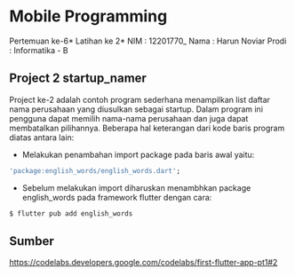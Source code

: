 # Mobile Programming

Pertemuan ke-6*
Latihan ke 2*
NIM : 12201770\_
Nama : Harun Noviar
Prodi : Informatika - B

## Project 2 startup_namer

Project ke-2 adalah contoh program sederhana menampilkan list daftar nama perusahaan yang diusulkan sebagai startup. Dalam program ini pengguna dapat memilih nama-nama perusahaan dan juga dapat membatalkan pilihannya.
Beberapa hal keterangan dari kode baris program diatas antara lain:

- Melakukan penambahan import package pada baris awal yaitu:

```ruby
'package:english_words/english_words.dart';
```

- Sebelum melakukan import diharuskan menambhkan package english_words pada framework flutter dengan cara:

```ruby
$ flutter pub add english_words
```

## Sumber

https://codelabs.developers.google.com/codelabs/first-flutter-app-pt1#2
